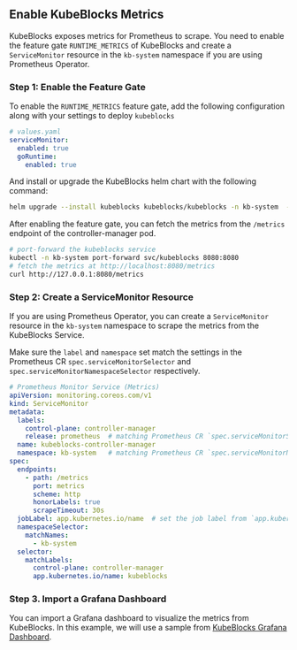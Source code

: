 ## Enable KubeBlocks Metrics

KubeBlocks exposes metrics for Prometheus to scrape. You need to enable the feature gate `RUNTIME_METRICS` of KubeBlocks and  create a `ServiceMonitor` resource in the `kb-system` namespace if you are using Prometheus Operator.

### Step 1: Enable the Feature Gate

To enable the `RUNTIME_METRICS` feature gate, add the following configuration along with your settings to deploy `kubeblocks`

```yaml
# values.yaml
serviceMonitor:
  enabled: true
  goRuntime:
    enabled: true
```

And install or upgrade the KubeBlocks helm chart with the following command:

```bash
helm upgrade --install kubeblocks kubeblocks/kubeblocks -n kb-system  -f values.yaml --create-namespace --version <VERSION>
```

After enabling the feature gate, you can fetch the metrics from the `/metrics` endpoint of the controller-manager pod.

```bash
# port-forward the kubeblocks service
kubectl -n kb-system port-forward svc/kubeblocks 8080:8080
# fetch the metrics at http://localhost:8080/metrics
curl http://127.0.0.1:8080/metrics
```

### Step 2: Create a ServiceMonitor Resource

If you are using Prometheus Operator, you can create a `ServiceMonitor` resource in the `kb-system` namespace to scrape the metrics from the KubeBlocks Service.

Make sure the `label` and `namespace` set match the settings in the Prometheus CR `spec.serviceMonitorSelector` and `spec.serviceMonitorNamespaceSelector` respectively.

```yaml
# Prometheus Monitor Service (Metrics)
apiVersion: monitoring.coreos.com/v1
kind: ServiceMonitor
metadata:
  labels:
    control-plane: controller-manager
    release: prometheus  # matching Prometheus CR `spec.serviceMonitorSelector`
  name: kubeblocks-controller-manager
  namespace: kb-system   # matching Prometheus CR `spec.serviceMonitorNamespaceSelector` (if set to `{}`, it will match all namespaces)
spec:
  endpoints:
    - path: /metrics
      port: metrics
      scheme: http
      honorLabels: true
      scrapeTimeout: 30s
  jobLabel: app.kubernetes.io/name  # set the job label from `app.kubernetes.io/name`, which is `kubeblocks`
  namespaceSelector:
    matchNames:
      - kb-system
  selector:
    matchLabels:
      control-plane: controller-manager
      app.kubernetes.io/name: kubeblocks
```

### Step 3. Import a Grafana Dashboard

You can import a Grafana dashboard to visualize the metrics from KubeBlocks. In this example, we will use a sample from [KubeBlocks Grafana Dashboard](./misc/kubeblocks-dashboard.json).
